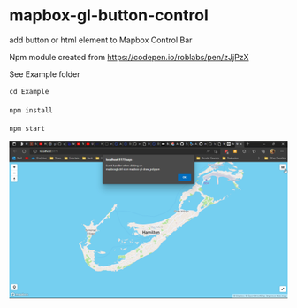 # mapbox-gl-button-control

add button or html element to Mapbox Control Bar

Npm module created from https://codepen.io/roblabs/pen/zJjPzX 

See Example folder

```csharp
cd Example

npm install 

npm start
```



![](example.png)
